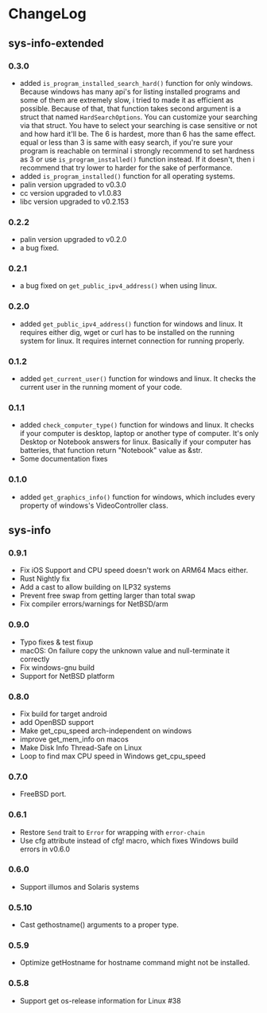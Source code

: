 # ChangeLog

## sys-info-extended

### 0.3.0

- added `is_program_installed_search_hard()` function for only windows. Because windows has many api's for listing installed programs and some of them are extremely slow, i tried to made it as efficient as possible. Because of that, that function takes second argument is a struct that named `HardSearchOptions`. You can customize your searching via that struct. You have to select your searching is case sensitive or not and how hard it'll be. The 6 is hardest, more than 6 has the same effect. equal or less than 3 is same with easy search, if you're sure your program is reachable on terminal i strongly recommend to set hardness as 3 or use `is_program_installed()` function instead. If it doesn't, then i recommend that try lower to harder for the sake of performance.
- added `is_program_installed()` function for all operating systems.
- palin version upgraded to v0.3.0
- cc version upgraded to v1.0.83
- libc version upgraded to v0.2.153

### 0.2.2

- palin version upgraded to v0.2.0
- a bug fixed.

### 0.2.1

- a bug fixed on `get_public_ipv4_address()` when using linux.

### 0.2.0

- added `get_public_ipv4_address()` function for windows and linux. It requires either dig, wget or curl has to be installed on the running system for linux. It requires internet connection for running properly.

### 0.1.2

- added `get_current_user()` function for windows and linux. It checks the current user in the running moment of your code.

### 0.1.1

- added `check_computer_type()` function for windows and linux. It checks if your computer is desktop, laptop or another type of computer. It's only Desktop or Notebook answers for linux. Basically if your computer has batteries, that function return "Notebook" value as &str.
- Some documentation fixes

### 0.1.0

- added `get_graphics_info()` function for windows, which includes every property of windows's VideoController class.

## sys-info

### 0.9.1

- Fix iOS Support and CPU speed doesn't work on ARM64 Macs either.
- Rust Nightly fix
- Add a cast to allow building on ILP32 systems
- Prevent free swap from getting larger than total swap
- Fix compiler errors/warnings for NetBSD/arm

### 0.9.0

- Typo fixes & test fixup
- macOS: On failure copy the unknown value and null-terminate it correctly
- Fix windows-gnu build
- Support for NetBSD platform

### 0.8.0

- Fix build for target android
- add OpenBSD support
- Make get_cpu_speed arch-independent on windows
- improve get_mem_info on macos
- Make Disk Info Thread-Safe on Linux
- Loop to find max CPU speed in Windows get_cpu_speed

### 0.7.0

- FreeBSD port.

### 0.6.1

- Restore `Send` trait to `Error` for wrapping with `error-chain`
- Use cfg attribute instead of cfg! macro, which fixes Windows build errors in v0.6.0

### 0.6.0

- Support illumos and Solaris systems

### 0.5.10

- Cast gethostname() arguments to a proper type.

### 0.5.9

- Optimize getHostname for hostname command might not be installed.

### 0.5.8

- Support get os-release information for Linux #38
